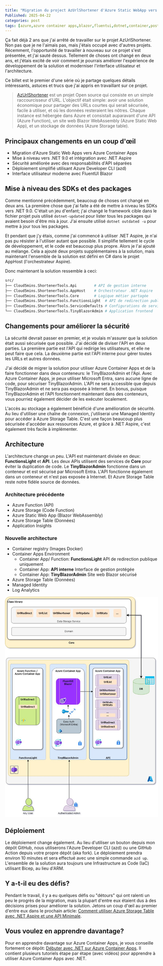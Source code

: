 ```yaml
---
title: "Migration du project AzUrlShortener d'Azure Static WebApp vers Azure Container Apps"   
Published: 2025-04-22
categories: post
tags: [azure,azure container apps,blazor,fluentui,dotnet,container,post]
---
```


Ça fait déjà 2 ans que j'ai arrêté de travailler sur le projet AzUrlShortener. Non pas que je ne l'aimais pas, mais j'étais occupé avec d'autres projets. Récemment, l'opportunité de travailler à nouveau sur ce projet s'est présentée, et j'ai sauté dessus. Tellement de choses ont changé en deux ans, et j'étais excité de voir comment je pourrais améliorer l'expérience de développement de la solution et moderniser l'interface utilisateur et l'architecture.

Ce billet est le premier d'une série où je partage quelques détails intéressants, astuces et trucs que j'ai appris en travaillant sur ce projet.

> [AzUrlShortener](https://github.com/microsoft/AzUrlShortener) est un projet Open source qui consiste en un simple raccourcisseur d'URL. L'objectif était simple: avoir une solution économique pour partager des URLs courtes qui serait sécurisée, facile à utiliser, et où les données resteraient les nôtres. Chaque instance est hébergée dans Azure et consistait auparavant d'une API (Azure Function), un site web Blazor WebAssembly (Azure Static Web App), et un stockage de données (Azure Storage table).

## Principaux changements en un coup d'œil
- Migration d'Azure Static Web Apps vers Azure Container Apps
- Mise à niveau vers .NET 9.0 et intégration avec .NET Aspire
- Sécurité améliorée avec des responsabilités d'API séparées
- Déploiement simplifié utilisant Azure Developer CLI (azd)
- Interface utilisateur moderne avec FluentUI Blazor

## Mise à niveau des SDKs et des packages

Comme mentionné précédemment, beaucoup de choses ont changé en deux ans. La première chose que j'ai faite a été de mettre à niveau les SDKs vers .NET 9.0. C'était un jeu d'enfant; j'ai changé le framework cible dans le fichier projet puis utilisé `dotnet-updated` pour lister tous les packages qui avaient besoin d'être mis à jour. J'ai ensuite utilisé `dotnet outdated -u` pour mettre à jour tous les packages.

Et pendant que j'y étais, comme j'ai commencé à utiliser .NET Aspire, je n'ai pas pu résister à l'utiliser autant que possible. Il simplifie tellement le cycle de développement, et le code est beaucoup plus propre. Alors je l'ai ajouté au mélange. Cela a ajouté deux projets supplémentaires à la solution, mais maintenant l'ensemble de la solution est défini en C# dans le projet AppHost (l'orchestrateur Aspire).

Donc maintenant la solution ressemble à ceci:

```bash
src/
├── Cloud5mins.ShortenerTools.Api        # API de gestion interne
├── Cloud5mins.ShortenerTools.AppHost    # Orchestrateur .NET Aspire
├── Cloud5mins.ShortenerTools.Core       # Logique métier partagée
├── Cloud5mins.ShortenerTools.FunctionsLight  # API de redirection publique
├── Cloud5mins.ShortenerTools.ServiceDefaults # Configurations de service communes
└── Cloud5mins.ShortenerTools.TinyBlazorAdmin # Application frontend
```

## Changements pour améliorer la sécurité

La sécurité devrait passer en premier, et je voulais m'assurer que la solution était aussi sécurisée que possible. J'ai décidé de diviser l'API en deux parties. La première partie est l'API qui redirige les utilisateurs, et elle ne peut faire que cela. La deuxième partie est l'API interne pour gérer toutes les URLs et autres données.

J'ai décidé de migrer la solution pour utiliser Azure Container Apps et de la faire fonctionner dans deux conteneurs: le TinyBlazorAdmin et l'Api. Avec Azure Container Apps, je peux utiliser Microsoft Entra, sans aucune ligne de code, pour sécuriser TinyBlazorAdmin. L'API ne sera accessible que depuis TinyBlazorAdmin et ne sera pas exposée à Internet. En bonus, puisque TinyBlazorAdmin et l'API fonctionnent maintenant dans des conteneurs, vous pourriez également décider de les exécuter localement.

L'accès au stockage a également bénéficié d'une amélioration de sécurité. Au lieu d'utiliser une chaîne de connexion, j'utiliserai une Managed Identity pour accéder à Azure Storage Table. C'est une façon beaucoup plus sécurisée d'accéder aux ressources Azure, et grâce à .NET Aspire, c'est également très facile à implémenter.

## Architecture

L'architecture change un peu. L'API est maintenant divisée en deux: **FunctionsLight** et **API**. Les deux APIs utilisent des services de **Core** pour éviter la duplication de code. Le **TinyBlazorAdmin** fonctionne dans un conteneur et est sécurisé par Microsoft Entra. L'API fonctionne également dans un conteneur et n'est pas exposée à Internet. Et Azure Storage Table reste notre fidèle source de données.

### Architecture précédente

- Azure Function (API)
- Azure Storage (Code Function)
- Azure Static Web App (Blazor WebAssembly)
- Azure Storage Table (Données)
- Application Insights

### Nouvelle architecture

- Container registry (Images Docker)
- Container Apps Environment
    * Container App/ Function: **FunctionsLight** API de redirection publique uniquement
    * Container App: **API interne** Interface de gestion protégée
    * Container App: **TinyBlazorAdmin** Site web Blazor sécurisé
- Azure Storage Table (Données)
- Managed Identity
- Log Analytics

![Schéma Global](../content/images/2025/04/global_diagram_idea_v3b.jpg)

## Déploiement

Le déploiement change également. Au lieu d'utiliser un bouton depuis mon dépôt GitHub, nous utiliserons l'Azure Developer CLI (azd) ou une GitHub Action depuis votre propre dépôt (aka fork). Le déploiement prendra environ 10 minutes et sera effectué avec une simple commande `azd up`.
L'ensemble de la solution aura toujours une Infrastructure as Code (IaC) utilisant Bicep, au lieu d'ARM.

## Y a-t-il eu des défis?

Pendant le travail, il y a eu quelques défis ou "détours" qui ont ralenti un peu le progrès de la migration, mais la plupart d'entre eux étaient dus à des décisions prises pour améliorer la solution. Jetons un coup d'œil au premier d'entre eux dans le prochain article: [Comment utiliser Azure Storage Table avec .NET Aspire et une API Minimale](#).


## Vous voulez en apprendre davantage?

Pour en apprendre davantage sur Azure Container Apps, je vous conseille fortement ce dépôt: [Débuter avec .NET sur Azure Container Apps](https://github.com/FBoucher/getting-started-dotnet-aca). Il contient plusieurs tutoriels étape par étape (avec vidéos) pour apprendre à utiliser Azure Container Apps avec .NET.